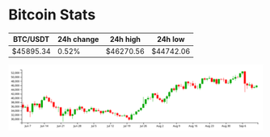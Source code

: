 # Bitcoin Stats

BTC/USDT|24h change|24h high|24h low|
|---|---|---|---|
|$45895.34|0.52%|$46270.56|$44742.06|

<img src="./chart.svg">
